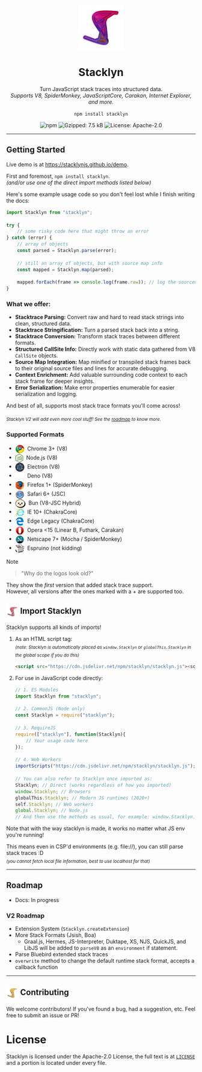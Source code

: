 <p align="center">
    <img src="https://raw.githubusercontent.com/stacklynjs/stacklyn/main/images/stacklyn/Gradient.png" height="120">
</p>

<h1 align="center">Stacklyn</h1>

<p align="center">
  Turn JavaScript stack traces into structured data.
  <br>
  <i>Supports V8, SpiderMonkey, JavaScriptCore, Carakan, Internet Explorer, and more.</i>
</p>

<p align="center"><code>npm install stacklyn</code></p>

<p align="center">
    <img src="https://img.shields.io/npm/v/stacklyn" alt="npm">
    <img src="https://img.shields.io/bundlejs/size/stacklyn?label=Gzipped&color=4c5eb4" alt="Gzipped: 7.5 kB">
    <img src="https://img.shields.io/badge/License-Apache--2.0-4B0082?style=flat" alt="License: Apache-2.0">
</p>

---

## Getting Started

Live demo is at https://stacklynjs.github.io/demo.

First and foremost, `npm install stacklyn`.  
*(and/or use one of the direct import methods listed below)*  

Here's some example usage code so you don't feel lost while I finish writing the docs:

```js
import Stacklyn from "stacklyn";

try {
    // some risky code here that might throw an error
} catch (error) {
    // array of objects
    const parsed = Stacklyn.parse(error);

    // still an array of objects, but with source map info
    const mapped = Stacklyn.map(parsed);

    mapped.forEach(frame => console.log(frame.raw)); // log the sourcemapped stack frames
}
```

### What we offer:
- **Stacktrace Parsing:** Convert raw and hard to read stack strings into clean, structured data.
- **Stacktrace Stringification:** Turn a parsed stack back into a string.
- **Stacktrace Conversion:** Transform stack traces between different formats.
- **Structured CallSite Info:** Directly work with static data gathered from V8 `CallSite` objects.
- **Source Map Integration:** Map minified or transpiled stack frames back to their original source files and lines for accurate debugging.
- **Context Enrichment:** Add valuable surrounding code context to each stack frame for deeper insights.
- **Error Serialization:** Make error properties enumerable for easier serialization and logging.

And best of all, supports most stack trace formats you'll come across!

<sub>*Stacklyn V2 will add even more cool stuff! See the [roadmap](#roadmap) to know more.*</sub>

### Supported Formats
- <img height="24" src="https://raw.githubusercontent.com/stacklynjs/stacklyn/main/images/chrome.png"  align="center">&nbsp; Chrome 3+ (V8)
- <img height="24" src="https://raw.githubusercontent.com/stacklynjs/stacklyn/main/images/node.svg"  align="center">&nbsp; Node.js (V8)
- <img height="24" src="https://raw.githubusercontent.com/stacklynjs/stacklyn/main/images/electron.svg"  align="center">&nbsp; Electron (V8)
- <img height="24" src="https://raw.githubusercontent.com/stacklynjs/stacklyn/main/images/deno.svg"  align="center">&nbsp; Deno (V8)
- <img height="24" src="https://raw.githubusercontent.com/stacklynjs/stacklyn/main/images/firefox.png"  align="center">&nbsp; Firefox 1+ (SpiderMonkey)
- <img height="24" src="https://raw.githubusercontent.com/stacklynjs/stacklyn/main/images/safari.png"  align="center">&nbsp; Safari 6+ (JSC)
- <img height="24" src="https://raw.githubusercontent.com/stacklynjs/stacklyn/main/images/bun.svg"  align="center">&nbsp; Bun (V8-JSC Hybrid)
- <img height="24" src="https://raw.githubusercontent.com/stacklynjs/stacklyn/main/images/ie.png"  align="center">&nbsp; IE 10+ (ChakraCore)
- <img height="24" src="https://raw.githubusercontent.com/stacklynjs/stacklyn/main/images/edge.png"  align="center">&nbsp; Edge Legacy (ChakraCore)
- <img height="24" src="https://raw.githubusercontent.com/stacklynjs/stacklyn/main/images/opera.png"  align="center">&nbsp; Opera \<15 (Linear B, Futhark, Carakan)
- <img height="24" src="https://raw.githubusercontent.com/stacklynjs/stacklyn/main/images/netscape.png"  align="center">&nbsp; Netscape 7+ (Mocha / SpiderMonkey)
- <img height="24" src="https://raw.githubusercontent.com/stacklynjs/stacklyn/main/images/espruino.png"  align="center">&nbsp; Espruino (not kidding)

> [!NOTE]  
> > "Why do the logos look old?"
>  
> They show the *first* version that added stack trace support.  
> However, all versions after the ones marked with a + are supported too.

## <img src="https://raw.githubusercontent.com/stacklynjs/stacklyn/main/images/stacklyn/Red.png"  height="32" align="center"> Import Stacklyn
Stacklyn supports all kinds of imports!
1. As an HTML script tag:  
  <sub>*(note: Stacklyn is automatically placed as `window.Stacklyn` or `globalThis.Stacklyn` in the global scope if you do this)*</sub>
    ```html
    <script src="https://cdn.jsdelivr.net/npm/stacklyn/stacklyn.js"><script>
    ```
   
1. For use in JavaScript code directly:
    ```js
    // 1. ES Modules
    import Stacklyn from "stacklyn";
    
    // 2. CommonJS (Node only)
    const Stacklyn = require("stacklyn");
    
    // 3. RequireJS
    require(["stacklyn"], function(Stacklyn){
        // Your usage code here
    });
  
    // 4. Web Workers
    importScripts("https://cdn.jsdelivr.net/npm/stacklyn/stacklyn.js");

    // You can also refer to Stacklyn once imported as:
    Stacklyn; // Direct (works regardless of how you imported)
    window.Stacklyn; // Browsers
    globalThis.Stacklyn; // Modern JS runtimes (2020+)
    self.Stacklyn; // Web workers
    global.Stacklyn; // Node.js
    // And then use the methods as usual, for example: window.Stacklyn.parse(myError);
    ```
    
Note that with the way stacklyn is made, it works no matter what JS env you're running! 

This means even in CSP'd environments (e.g. file://), you can still parse stack traces :D  
<sub>*(you cannot fetch local file information, best to use localhost for that)*</sub>

---
## Roadmap
- Docs: In progress

### V2 Roadmap
- Extension System (`Stacklyn.createExtension`)
- More Stack Formats (Jsish, Boa)
  - Graal.js, Hermes, JS-Interpreter, Duktape, XS, NJS, QuickJS, and LibJS will be added to `parseV8` as an `environment` if statement.
- Parse Bluebird extended stack traces
- `overwrite` method to change the default runtime stack format, accepts a callback function
---

## <img src="https://raw.githubusercontent.com/stacklynjs/stacklyn/main/images/stacklyn/Gold.png"  height="32" align="center"> Contributing
We welcome contributors!
If you've found a bug, had a suggestion, etc. Feel free to submit an issue or PR!

# License
Stacklyn is licensed under the Apache-2.0 License, the full text is at [`LICENSE`](/LICENSE) and a portion is located under every file.